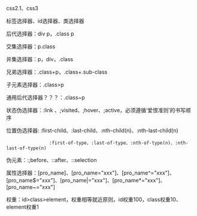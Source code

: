 css2.1、css3

标签选择器、id选择器、类选择器

后代选择器：div p，.class p

交集选择器：p.class

并集选择器：p，div，.class

兄弟选择器：.class+p，.class+.sub-class

子元素选择器：.class>p

通用后代选择器？？？：.class~p

状态伪选择器：:link 、;visited、;hover、;active，必须遵循‘爱恨准则’的书写顺序

位置伪选择器: :first-child、:last-child、:nth-child(n)、:nth-last-child(n)

    ​    ​    ​    ​    ​:first-of-type、:last-of-type、:nth-of-type(n)、:nth-last-of-type(n)

伪元素：:;before、::after、::selection

属性选择器：[pro_name]、[pro_name="xxx"]、[pro_name^="xxx"]、[pro_name$="xxx"]、[pro_name|="xxx"]、[pro_name*="xxx"]、[pro_name~="xxx"]

权重：id>class>element，权重相等就近原则，id权重100，class权重10、element权重1
